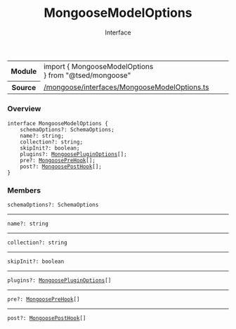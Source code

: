 
<header class="symbol-info-header"><h1 id="mongoosemodeloptions">MongooseModelOptions</h1><label class="symbol-info-type-label interface">Interface</label></header>
<!-- summary -->
<section class="symbol-info"><table class="is-full-width"><tbody><tr><th>Module</th><td><div class="lang-typescript"><span class="token keyword">import</span> { MongooseModelOptions }&nbsp;<span class="token keyword">from</span>&nbsp;<span class="token string">"@tsed/mongoose"</span></div></td></tr><tr><th>Source</th><td><a href="https://github.com/Romakita/ts-express-decorators/blob/v4.15.2/src//mongoose/interfaces/MongooseModelOptions.ts#L0-L0">/mongoose/interfaces/MongooseModelOptions.ts</a></td></tr></tbody></table></section>
<!-- overview -->


### Overview


<pre><code class="typescript-lang "><span class="token keyword">interface</span> MongooseModelOptions <span class="token punctuation">{</span>
    schemaOptions?<span class="token punctuation">:</span> SchemaOptions<span class="token punctuation">;</span>
    name?<span class="token punctuation">:</span> <span class="token keyword">string</span><span class="token punctuation">;</span>
    collection?<span class="token punctuation">:</span> <span class="token keyword">string</span><span class="token punctuation">;</span>
    skipInit?<span class="token punctuation">:</span> <span class="token keyword">boolean</span><span class="token punctuation">;</span>
    plugins?<span class="token punctuation">:</span> <a href="#api/mongoose/mongoosepluginoptions"><span class="token">MongoosePluginOptions</span></a><span class="token punctuation">[</span><span class="token punctuation">]</span><span class="token punctuation">;</span>
    pre?<span class="token punctuation">:</span> <a href="#api/mongoose/mongooseprehook"><span class="token">MongoosePreHook</span></a><span class="token punctuation">[</span><span class="token punctuation">]</span><span class="token punctuation">;</span>
    post?<span class="token punctuation">:</span> <a href="#api/mongoose/mongooseposthook"><span class="token">MongoosePostHook</span></a><span class="token punctuation">[</span><span class="token punctuation">]</span><span class="token punctuation">;</span>
<span class="token punctuation">}</span></code></pre>


<!-- Parameters -->

<!-- Description -->

<!-- Members -->







### Members



<div class="method-overview">
<pre><code class="typescript-lang ">schemaOptions?<span class="token punctuation">:</span> SchemaOptions</code></pre>
</div>




<hr/>



<div class="method-overview">
<pre><code class="typescript-lang ">name?<span class="token punctuation">:</span> <span class="token keyword">string</span></code></pre>
</div>




<hr/>



<div class="method-overview">
<pre><code class="typescript-lang ">collection?<span class="token punctuation">:</span> <span class="token keyword">string</span></code></pre>
</div>




<hr/>



<div class="method-overview">
<pre><code class="typescript-lang ">skipInit?<span class="token punctuation">:</span> <span class="token keyword">boolean</span></code></pre>
</div>




<hr/>



<div class="method-overview">
<pre><code class="typescript-lang ">plugins?<span class="token punctuation">:</span> <a href="#api/mongoose/mongoosepluginoptions"><span class="token">MongoosePluginOptions</span></a><span class="token punctuation">[</span><span class="token punctuation">]</span></code></pre>
</div>




<hr/>



<div class="method-overview">
<pre><code class="typescript-lang ">pre?<span class="token punctuation">:</span> <a href="#api/mongoose/mongooseprehook"><span class="token">MongoosePreHook</span></a><span class="token punctuation">[</span><span class="token punctuation">]</span></code></pre>
</div>




<hr/>



<div class="method-overview">
<pre><code class="typescript-lang ">post?<span class="token punctuation">:</span> <a href="#api/mongoose/mongooseposthook"><span class="token">MongoosePostHook</span></a><span class="token punctuation">[</span><span class="token punctuation">]</span></code></pre>
</div>








